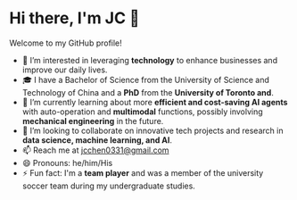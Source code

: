 # Hi there, I'm JC 👋

Welcome to my GitHub profile!


- 👀 I’m interested in leveraging **technology** to enhance businesses and improve our daily lives.
- 🎓 I have a Bachelor of Science from the University of Science and Technology of China and a **PhD** from the **University of Toronto and**.
- 🌱 I’m currently learning about more **efficient and cost-saving AI agents** with auto-operation and **multimodal** functions, possibly involving **mechanical engineering** in the future.
- 💞️ I’m looking to collaborate on innovative tech projects and research in **data science, machine learning, and AI**.
- 📫 Reach me at [jcchen0331@gmail.com](mailto:jcchen0331@gmail.com)
- 😄 Pronouns: he/him/His
- ⚡ Fun fact: I'm a **team player** and was a member of the university soccer team during my undergraduate studies.

<!---
JCJunxing/JCJunxing is a ✨ special ✨ repository because its `README.md` (this file) appears on your GitHub profile.
You can click the Preview link to take a look at your changes.
--->

